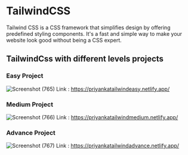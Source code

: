 # TailwindCSS
Tailwind CSS is a CSS framework that simplifies design by offering predefined styling components. It's a fast and simple way to make your website look good without being a CSS expert.



## TailwindCss with different levels projects

### Easy Project
![Screenshot (765)](https://github.com/PriyankaBtech/Advance_JavaScript/assets/109729930/b14f274e-ad54-48ce-9943-6593f31b1ed6)
Link : https://priyankatailwindeasy.netlify.app/




### Medium Project
![Screenshot (766)](https://github.com/PriyankaBtech/Advance_JavaScript/assets/109729930/5d4a6db5-8741-49d1-a87b-cd28971c5bb2)
Link : https://priyankatailwindmedium.netlify.app/




### Advance Project
![Screenshot (767)](https://github.com/PriyankaBtech/Advance_JavaScript/assets/109729930/760410bf-02cd-4f34-8da2-51aa2ff231f7)
Link : https://priyankatailwindadvance.netlify.app/



